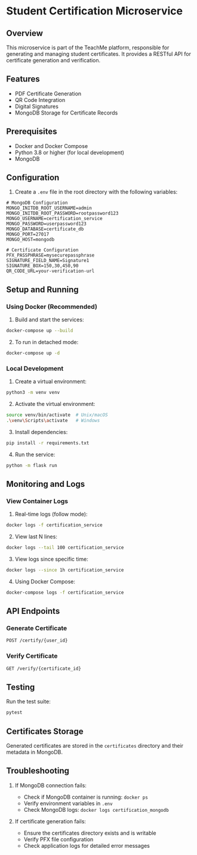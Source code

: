 # Student Certification Microservice

## Overview
This microservice is part of the TeachMe platform, responsible for generating and managing student certificates. It provides a RESTful API for certificate generation and verification.

## Features
- PDF Certificate Generation
- QR Code Integration
- Digital Signatures
- MongoDB Storage for Certificate Records

## Prerequisites
- Docker and Docker Compose
- Python 3.8 or higher (for local development)
- MongoDB

## Configuration
1. Create a `.env` file in the root directory with the following variables:
```env
# MongoDB Configuration
MONGO_INITDB_ROOT_USERNAME=admin
MONGO_INITDB_ROOT_PASSWORD=rootpassword123
MONGO_USERNAME=certification_service
MONGO_PASSWORD=userpassword123
MONGO_DATABASE=certificate_db
MONGO_PORT=27017
MONGO_HOST=mongodb

# Certificate Configuration
PFX_PASSPHRASE=mysecurepassphrase
SIGNATURE_FIELD_NAME=Signature1
SIGNATURE_BOX=150,30,450,90
QR_CODE_URL=your-verification-url
```

## Setup and Running

### Using Docker (Recommended)
1. Build and start the services:
```bash
docker-compose up --build
```

2. To run in detached mode:
```bash
docker-compose up -d
```

### Local Development
1. Create a virtual environment:
```bash
python3 -m venv venv
```

2. Activate the virtual environment:
```bash
source venv/bin/activate  # Unix/macOS
.\venv\Scripts\activate   # Windows
```

3. Install dependencies:
```bash
pip install -r requirements.txt
```

4. Run the service:
```bash
python -m flask run
```

## Monitoring and Logs

### View Container Logs
1. Real-time logs (follow mode):
```bash
docker logs -f certification_service
```

2. View last N lines:
```bash
docker logs --tail 100 certification_service
```

3. View logs since specific time:
```bash
docker logs --since 1h certification_service
```

4. Using Docker Compose:
```bash
docker-compose logs -f certification_service
```

## API Endpoints

### Generate Certificate
```bash
POST /certify/{user_id}
```

### Verify Certificate
```bash
GET /verify/{certificate_id}
```

## Testing
Run the test suite:
```bash
pytest
```

## Certificates Storage
Generated certificates are stored in the `certificates` directory and their metadata in MongoDB.

## Troubleshooting
1. If MongoDB connection fails:
   - Check if MongoDB container is running: `docker ps`
   - Verify environment variables in `.env`
   - Check MongoDB logs: `docker logs certification_mongodb`

2. If certificate generation fails:
   - Ensure the certificates directory exists and is writable
   - Verify PFX file configuration
   - Check application logs for detailed error messages
